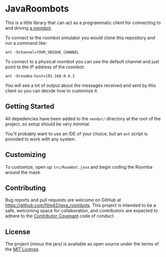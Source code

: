 JavaRoombots
==============

This is a little library that can act as a programmatic client for connecting to and driving [a roombot](http://roombots.riesd.com/).

To connect to the roombot simulator you would clone this repository and run a command like:

```
ant -Dchannel=YOUR_UNIQUE_CHANNEL
```

To connect to a physical roombot you can use the default channel and just point to the IP address of the roombot:

```
ant -Droomba-host=192.168.0.0.2
```

You will see a lot of output about the messages received and sent by this client so you can decide how to customize it.


## Getting Started

All depedencies have been added to the `vendor/` directory at the root of the project, so setup should be very minimal.

You'll probably want to use an IDE of your choice, but an `ant` script is provided to work with any system.


## Customizing

To customize, open up `src/Roombot.java` and begin coding the Roomba around the maze.


## Contributing

Bug reports and pull requests are welcome on GitHub at https://github.com/film42/java_roombots. This project is intended to be a safe, welcoming space for collaboration, and contributors are expected to adhere to the [Contributor Covenant](contributor-covenant.org) code of conduct.


## License

The project (minus the jars) is available as open source under the terms of the [MIT License](http://opensource.org/licenses/MIT).
